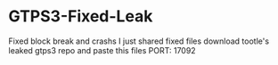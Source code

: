 # GTPS3-Fixed-Leak
Fixed block break and crashs I just shared fixed files download tootle's leaked gtps3 repo and paste this files PORT: 17092
